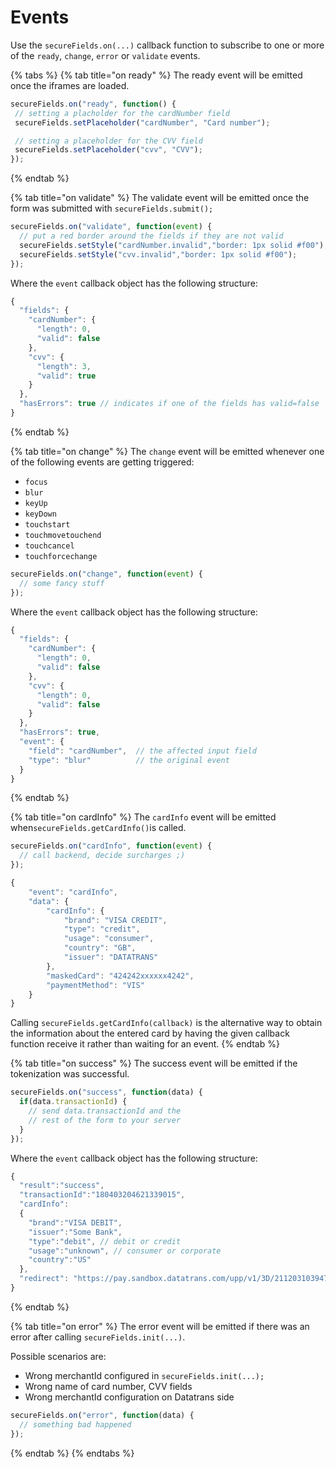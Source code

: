 # Events

Use the `secureFields.on(...)` callback function to subscribe to one or more of the `ready`, `change`, `error` or `validate` events.

{% tabs %}
{% tab title="on ready" %}
The ready event will be emitted once the iframes are loaded.

```javascript
secureFields.on("ready", function() { 
 // setting a placholder for the cardNumber field
 secureFields.setPlaceholder("cardNumber", "Card number");

 // setting a placeholder for the CVV field
 secureFields.setPlaceholder("cvv", "CVV");
});
```
{% endtab %}

{% tab title="on validate" %}
The validate event will be emitted once the form was submitted with `secureFields.submit();`

```javascript
secureFields.on("validate", function(event) {
  // put a red border around the fields if they are not valid
  secureFields.setStyle("cardNumber.invalid","border: 1px solid #f00");
  secureFields.setStyle("cvv.invalid","border: 1px solid #f00");
});
```

Where the `event` callback object has the following structure:

```javascript
{
  "fields": {
    "cardNumber": {
      "length": 0,
      "valid": false
    },
    "cvv": {
      "length": 3,
      "valid": true
    }
  },
  "hasErrors": true // indicates if one of the fields has valid=false
}
```
{% endtab %}

{% tab title="on change" %}
The `change` event will be emitted whenever one of the following events are getting triggered:

* `focus`
* `blur`
* `keyUp`
* `keyDown`
* `touchstart`
* `touchmovetouchend`
* `touchcancel`
* `touchforcechange`

```javascript
secureFields.on("change", function(event) {
  // some fancy stuff
});
```

Where the `event` callback object has the following structure:

```javascript
{
  "fields": {
    "cardNumber": {
      "length": 0,
      "valid": false
    },
    "cvv": {
      "length": 0,
      "valid": false
    }
  },
  "hasErrors": true,
  "event": {
    "field": "cardNumber",  // the affected input field
    "type": "blur"          // the original event
  }
}
```
{% endtab %}

{% tab title="on cardInfo" %}
The `cardInfo` event will be emitted when`secureFields.getCardInfo()`is called.

```javascript
secureFields.on("cardInfo", function(event) {
  // call backend, decide surcharges ;)
});
```

```javascript
{
	"event": "cardInfo",
	"data": {
		"cardInfo": {
			"brand": "VISA CREDIT",
			"type": "credit",
			"usage": "consumer",
			"country": "GB",
			"issuer": "DATATRANS"
		},
		"maskedCard": "424242xxxxxx4242",
		"paymentMethod": "VIS"
	}
}
```

Calling `secureFields.getCardInfo(callback)` is the alternative way to obtain the information about the entered card by having the given callback function receive it rather than waiting for an event.
{% endtab %}

{% tab title="on success" %}
The success event will be emitted if the tokenization was successful.

```javascript
secureFields.on("success", function(data) {
  if(data.transactionId) {
    // send data.transactionId and the
    // rest of the form to your server
  }
});
```

Where the `event` callback object has the following structure:

```javascript
{
  "result":"success",
  "transactionId":"180403204621339015",
  "cardInfo":
  {
    "brand":"VISA DEBIT",
    "issuer":"Some Bank",
    "type":"debit", // debit or credit
    "usage":"unknown", // consumer or corporate
    "country":"US"
  },
  "redirect": "https://pay.sandbox.datatrans.com/upp/v1/3D/211203103947925035" // if a challenge is needed
}
```
{% endtab %}

{% tab title="on error" %}
The error event will be emitted if there was an error after calling `secureFields.init(...)`.

Possible scenarios are:

* Wrong merchantId configured in `secureFields.init(...);`
* Wrong name of card number, CVV fields
* Wrong merchantId configuration on Datatrans side

```javascript
secureFields.on("error", function(data) {
  // something bad happened
});
```
{% endtab %}
{% endtabs %}
